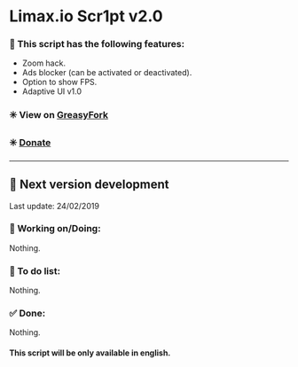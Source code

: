 # Limax.io Scr1pt v2.0

### 🔰 This script has the following features:
* Zoom hack.
* Ads blocker (can be activated or deactivated).
* Option to show FPS.
* Adaptive UI v1.0

### ✳️ View on [GreasyFork](https://greasyfork.org/es/scripts/36071-superhex-io-scr1pt)

### ✳️ [Donate](https://www.paypal.me/TBM13)

________________________________________________________________________________________________

## 🔰 Next version development
Last update: 24/02/2019

### 🔧 Working on/Doing:
Nothing.

### 📝 To do list:
Nothing.

### ✅ Done:
Nothing.

#### This script will be only available in english.
